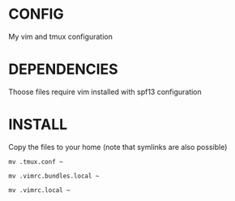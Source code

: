 # CONFIG

My vim and tmux configuration


# DEPENDENCIES

Thoose files require vim installed with spf13 configuration

# INSTALL

Copy the files to your home
(note that symlinks are also possible)

```
mv .tmux.conf ~
```
```
mv .vimrc.bundles.local ~
```
```
mv .vimrc.local ~
```

